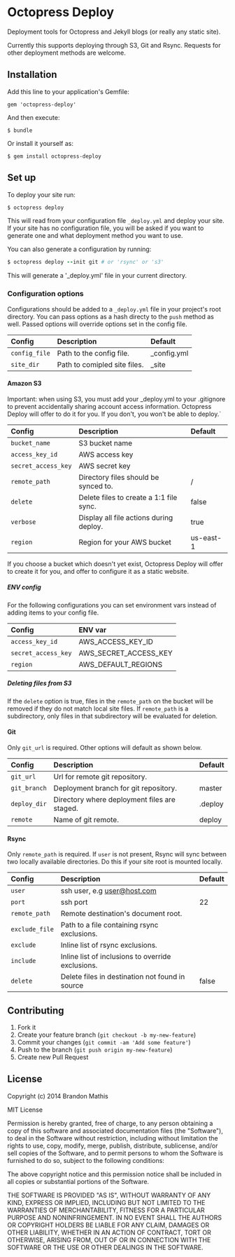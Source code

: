 # Octopress Deploy

Deployment tools for Octopress and Jekyll blogs (or really any static site).

Currently this supports deploying through S3, Git and Rsync. Requests for other
deployment methods are welcome.

## Installation

Add this line to your application's Gemfile:

    gem 'octopress-deploy'

And then execute:

    $ bundle

Or install it yourself as:

    $ gem install octopress-deploy

## Set up

To deploy your site run:

```bash
$ octopress deploy
```

This will read from your configuration file `_deploy.yml` and deploy your site. If your site has no configuration file, you will be asked if you want to generate one and what deployment method you want to use.

You can also generate a configuration by running:

```ruby
$ octopress deploy --init git # or 'rsync' or 's3'
```

This will generate a '_deploy.yml' file in your current directory.

### Configuration options

Configurations should be added to a `_deploy.yml` file in your project's root directory. You can pass options as a hash directy to the `push` method as well. Passed options will override options set in the config file.

| Config        | Description                                      | Default
|:--------------|:-------------------------------------------------|:---------------|
| `config_file` | Path to the config file.                         | _config.yml    |
| `site_dir`    | Path to comipled site files.                     | _site          |


#### Amazon S3

Important: when using S3, you must add your _deploy.yml to your .gitignore to prevent accidentally sharing
account access information. Octopress Deploy will offer to do it for you. If you don't, you won't be able to deploy.`

| Config              | Description                              | Default
|:--------------------|:-----------------------------------------|:-------------|
| `bucket_name`       | S3 bucket name                           |              |
| `access_key_id`     | AWS access key                           |              |
| `secret_access_key` | AWS secret key                           |              |
| `remote_path`       | Directory files should be synced to.     | /            |
| `delete`            | Delete files to create a 1:1 file sync.  | false        |
| `verbose`           | Display all file actions during deploy.  | true         |
| `region`            | Region for your AWS bucket               | us-east-1    |

If you choose a bucket which doesn't yet exist, Octopress Deploy will offer to create it for you, and offer to configure it as a static website.

##### ENV config

For the following configurations you can set environment vars instead of adding items to your config file.

| Config              | ENV var                        |
|:--------------------|:-------------------------------|
| `access_key_id`     | AWS_ACCESS_KEY_ID              |
| `secret_access_key` | AWS_SECRET_ACCESS_KEY          |
| `region`            | AWS_DEFAULT_REGIONS            |


##### Deleting files from S3

If the `delete` option is true, files in the `remote_path` on the bucket will be removed if they do not match local site files.
If `remote_path` is a subdirectory, only files in that subdirectory will be evaluated for deletion.

#### Git

Only `git_url` is required. Other options will default as shown below.

| Config        | Description                                      | Default
|:--------------|:-------------------------------------------------|:---------------|
| `git_url`     | Url for remote git repository.                   |                |
| `git_branch`  | Deployment branch for git repository.            | master         |
| `deploy_dir`  | Directory where deployment files are staged.     | .deploy        |
| `remote`      | Name of git remote.                              | deploy         |

#### Rsync

Only `remote_path` is required. If `user` is not present, Rsync will sync between two locally available directories. Do this if your site root is mounted locally.

| Config         | Description                                       | Default
|:---------------|:--------------------------------------------------|:---------------|
| `user`         | ssh user, e.g user@host.com                       |                |
| `port`         | ssh port                                          | 22             |
| `remote_path`  | Remote destination's document root.               |                |
| `exclude_file` | Path to a file containing rsync exclusions.       |                |
| `exclude`      | Inline list of rsync exclusions.                  |                |
| `include`      | Inline list of inclusions to override exclusions. |                |
| `delete`       | Delete files in destination not found in source   | false          |

## Contributing

1. Fork it
2. Create your feature branch (`git checkout -b my-new-feature`)
3. Commit your changes (`git commit -am 'Add some feature'`)
4. Push to the branch (`git push origin my-new-feature`)
5. Create new Pull Request

## License

Copyright (c) 2014 Brandon Mathis

MIT License

Permission is hereby granted, free of charge, to any person obtaining
a copy of this software and associated documentation files (the
"Software"), to deal in the Software without restriction, including
without limitation the rights to use, copy, modify, merge, publish,
distribute, sublicense, and/or sell copies of the Software, and to
permit persons to whom the Software is furnished to do so, subject to
the following conditions:

The above copyright notice and this permission notice shall be
included in all copies or substantial portions of the Software.

THE SOFTWARE IS PROVIDED "AS IS", WITHOUT WARRANTY OF ANY KIND,
EXPRESS OR IMPLIED, INCLUDING BUT NOT LIMITED TO THE WARRANTIES OF
MERCHANTABILITY, FITNESS FOR A PARTICULAR PURPOSE AND
NONINFRINGEMENT. IN NO EVENT SHALL THE AUTHORS OR COPYRIGHT HOLDERS BE
LIABLE FOR ANY CLAIM, DAMAGES OR OTHER LIABILITY, WHETHER IN AN ACTION
OF CONTRACT, TORT OR OTHERWISE, ARISING FROM, OUT OF OR IN CONNECTION
WITH THE SOFTWARE OR THE USE OR OTHER DEALINGS IN THE SOFTWARE.
